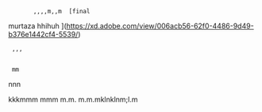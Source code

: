            ,,,,m,,m  [final
murtaza
hhihuh
](https://xd.adobe.com/view/006acb56-62f0-4486-9d49-b376e1442cf4-5539/)
   
     ,,,
   
    
     mm
nnn
   
       
kkkmmm
mmm
m.m.
m.m.mklnklnm;l.m
